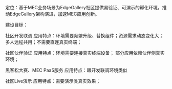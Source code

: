 定位：基于MEC业务场景为EdgeGallery社区提供易验证、可演示的孵化环境，推动EdgeGallery架构演进，加速MEC应用创新。

建设目标：

社区开发联调
应用特点：环境需要频繁升级、替换组件；资源需求动态变化大；多人远程共用；不需要直连真实终端；

社区伙伴验证
应用特点：环境需要连接真实终端设备； 部分应用依赖伙伴侧真实环境；

黑客松大赛、MEC PaaS服务
应用特点：跟开发联调环境类似

社区Live演示
应用特点：需要演示类真实效果；

